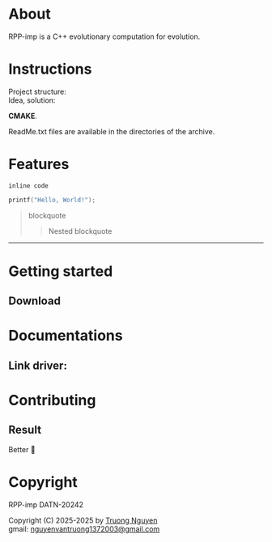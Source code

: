 
# About

RPP-imp is a C++ evolutionary computation for evolution.

# Instructions

Project structure:\
Idea, solution:

**CMAKE**.

ReadMe.txt files are available in the directories of the archive.

# Features

`inline code`

```C++
printf("Hello, World!");
```

> blockquote
>> Nested blockquote
---

# Getting started

## Download

# Documentations

## Link driver:

# Contributing

## Result

Better :tada:

# Copyright

RPP-imp
DATN-20242

Copyright (C) 2025-2025
by [Truong Nguyen](https://vtzy137.github.io/) \
gmail: <nguyenvantruong1372003@gmail.com>
